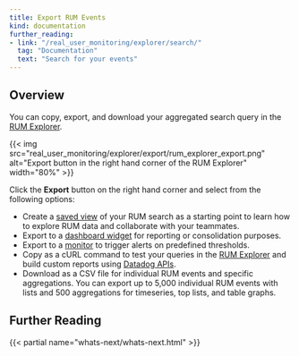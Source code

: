 ```yaml
---
title: Export RUM Events
kind: documentation
further_reading:
- link: "/real_user_monitoring/explorer/search/"
  tag: "Documentation"
  text: "Search for your events"
---
```


## Overview

You can copy, export, and download your aggregated search query in the [RUM Explorer][1]. 

{{< img src="real_user_monitoring/explorer/export/rum_explorer_export.png" alt="Export button in the right hand corner of the RUM Explorer" width="80%" >}}

Click the **Export** button on the right hand corner and select from the following options:

- Create a [saved view][2] of your RUM search as a starting point to learn how to explore RUM data and collaborate with your teammates.
- Export to a [dashboard widget][3] for reporting or consolidation purposes.
- Export to a [monitor][4] to trigger alerts on predefined thresholds.
- Copy as a cURL command to test your queries in the [RUM Explorer][5] and build custom reports using [Datadog APIs][6].
- Download as a CSV file for individual RUM events and specific aggregations. You can export up to 5,000 individual RUM events with lists and 500 aggregations for timeseries, top lists, and table graphs.

## Further Reading

{{< partial name="whats-next/whats-next.html" >}}

[1]: https://app.datadoghq.com/rum/explorer
[2]: /real_user_monitoring/explorer/saved_views/
[3]: /dashboards/
[4]: /monitors/create/types/real_user_monitoring/
[5]: /real_user_monitoring/explorer/
[6]: https://docs.datadoghq.com/api/latest/rum/
